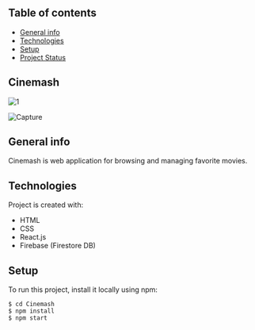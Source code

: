 ## Table of contents
* [General info](#general-info)
* [Technologies](#technologies)
* [Setup](#setup)
* [Project Status](#project-status)


## Cinemash

![1](https://user-images.githubusercontent.com/46200125/154246979-1bb39d56-fa17-476a-805a-4d62c760524a.png)

![Capture](https://user-images.githubusercontent.com/46200125/154247306-1611416b-ca2a-4ecd-baf3-083f066469d4.PNG)


## General info
Cinemash is web application for browsing and managing favorite movies.

## Technologies
Project is created with:
* HTML
* CSS
* React.js
* Firebase (Firestore DB)

	
## Setup
To run this project, install it locally using npm:

```
$ cd Cinemash
$ npm install
$ npm start
```



